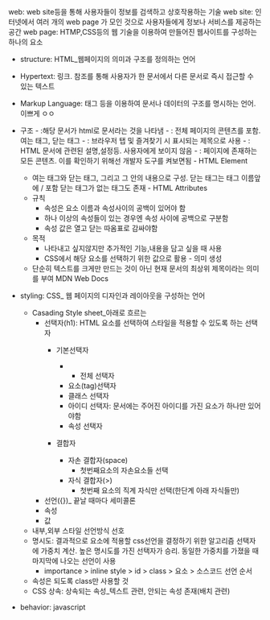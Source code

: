 web: web site등을 통해 사용자들이 정보를 검색하고 상호작용하는 기술
web site: 인터넷에서 여러 개의 web page 가 모인 것으로 사용자들에게 정보나 서비스를 제공하는 공간
web page: HTMP,CSS등의 웹 기술을 이용하여 만들어진 웹사이트를 구성하는 하나의 요소
  - structure: HTML_웹페이지의 의미과 구조를 정의하는 언어
   - Hypertext: 링크. 참조를 통해 사용자가 한 문서에서 다른 문서로 즉시 접근할 수 있는 텍스트
   - Markup Language: 태그 등을 이용하여 문서나 데이터의 구조를 명시하는 언어. 이쁘게 ㅇㅇ
   - 구조
    - <!DOCTYPE html> :해당 문서가 html로 문서라는 것을 나타냄
    - <html></html>: 전체 페이지의 콘텐츠를 포함. 여는 태그, 닫는 태그
    - <title></title>: 브라우저 탭 및 즐겨찾기 시 표시되는 제목으로 사용
    - <head></head>: HTML 문서에 관련된 설명,설정등. 사용자에게 보이지 않음
    - <body></body>: 페이지에 존재하는 모든 콘텐츠.
    이를 확인하기 위해선 개발자 도구를 켜보면됨
    - HTML Element
      - 여는 태그와 닫는 태그, 그리고 그 안의 내용으로 구성. 닫는 태그는 태그 이름앞에 / 포함
        닫는 태그가 없는 태그도 존재
    - HTML Attributes
      - 규칙
        - 속성은 요소 이름과 속성사이의 공백이 있어야 함
        - 하나 이상의 속성들이 있는 경우엔 속성 사이에 공백으로 구분함
        - 속성 값은 열고 닫는 따옴표로 감싸야함
      - 목적
        - 나타내고 싶지않지만 추가적인 기능,내용을 담고 싶을 때 사용
        - CSS에서 해당 요소를 선택하기 위한 값으로 활용
    - 의미 생성
      - 단순히 텍스트를 크게만 만드는 것이 아닌 현재 문서의 최상위 제목이라는 의미를 부여
    MDN Web Docs


  - styling: CSS_ 웹 페이지의 디자인과 레이아웃을 구성하는 언어
    - Casading Style sheet_아래로 흐르는
      - 선택자(h1): HTML 요소를 선택하여 스타일을 적용할 수 있도록 하는 선택자
        - 기본선택자
          - * 전체 선택자
          - 요소(tag)선택자
          - 클래스 선택자
          - 아이디 선택자: 문서에는 주어진 아이디를 가진 요소가 하나만 있어야함
          - 속성 선택자

        - 결합자
          - 자손 결합자(space)
            - 첫번째요소의 자손요소들 선택
          - 자식 결합자(>)
            - 첫번째 요소의 직계 자식만 선택(한단계 아래 자식들만)
      - 선언({})_ 끝날 때마다 세미콜론
      - 속성
      - 값
    - 내부,외부 스타일 선언방식 선호
    - 명시도: 결과적으로 요소에 적용할 css선언을 결정하기 위한 알고리즘
      선택자에 가중치 계산. 높은 명시도를 가진 선택자가 승리.
      동일한 가중치를 가졌을 때 마지막에 나오는 선언이 사용
      - importance > inline style > id > class > 요소 > 소스코드 선언 순서
    - 속성은 되도록 class만 사용할 것
    - CSS 상속: 상속되는 속성_텍스트 관련, 안되는 속성 존재(배치 관련)
  
  - behavior: javascript
